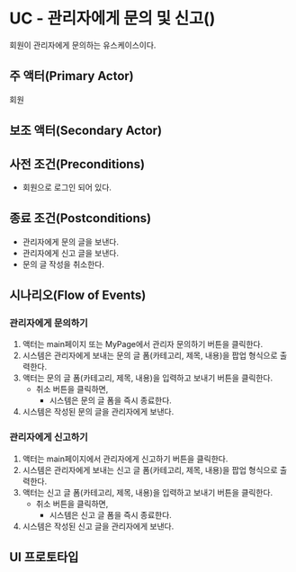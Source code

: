 # UC - 관리자에게 문의 및 신고()

회원이 관리자에게 문의하는 유스케이스이다.

## 주 액터(Primary Actor)

회원

## 보조 액터(Secondary Actor)

## 사전 조건(Preconditions)

- 회원으로 로그인 되어 있다.

## 종료 조건(Postconditions)

- 관리자에게 문의 글을 보낸다.
- 관리자에게 신고 글을 보낸다.
- 문의 글 작성을 취소한다.

## 시나리오(Flow of Events)

### 관리자에게 문의하기

1. 액터는 main페이지 또는 MyPage에서 관리자 문의하기 버튼을 클릭한다.
2. 시스템은 관리자에게 보내는 문의 글 폼(카테고리, 제목, 내용)을 팝업 형식으로 출력한다.
3. 액터는 문의 글 폼(카테고리, 제목, 내용)을 입력하고 보내기 버튼을 클릭한다.
    - 취소 버튼을 클릭하면,
        - 시스템은 문의 글 폼을 즉시 종료한다.
4. 시스템은 작성된 문의 글을 관리자에게 보낸다.

### 관리자에게 신고하기

1. 액터는 main페이지에서 관리자에게 신고하기 버튼을 클릭한다.
2. 시스템은 관리자에게 보내는 신고 글 폼(카테고리, 제목, 내용)을 팝업 형식으로 출력한다.
3. 액터는 신고 글 폼(카테고리, 제목, 내용)을 입력하고 보내기 버튼을 클릭한다.
    - 취소 버튼을 클릭하면,
        - 시스템은 신고 글 폼을 즉시 종료한다.
4. 시스템은 작성된 신고 글을 관리자에게 보낸다.

## UI 프로토타입
